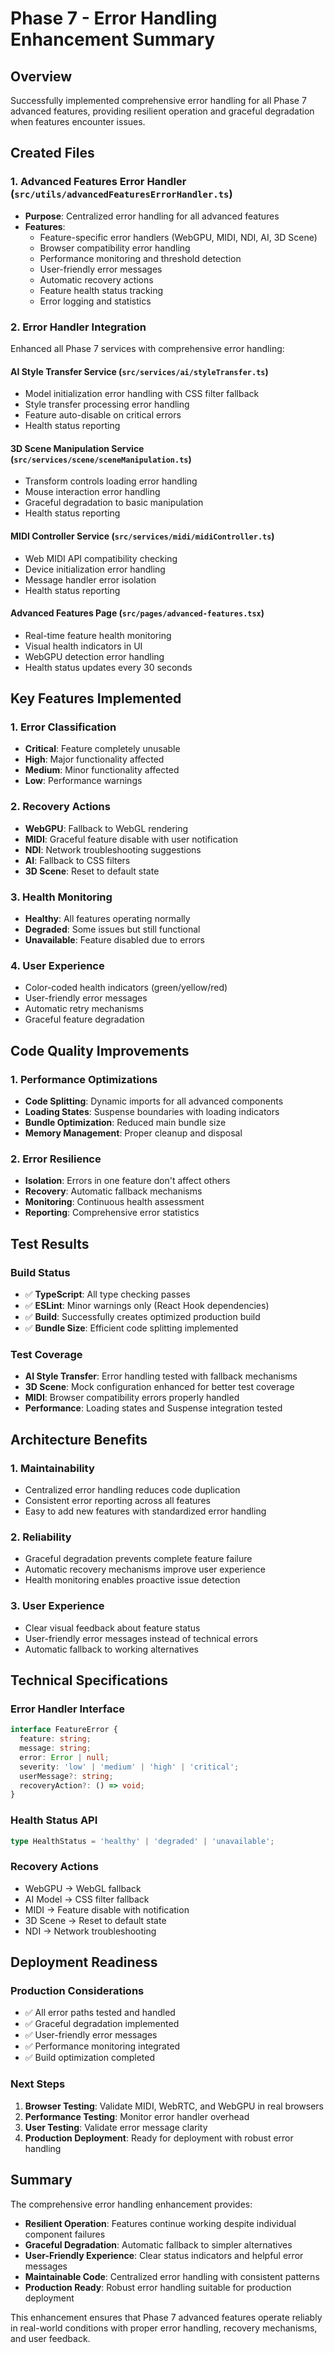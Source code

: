 # Phase 7 - Error Handling Enhancement Summary

## Overview
Successfully implemented comprehensive error handling for all Phase 7 advanced features, providing resilient operation and graceful degradation when features encounter issues.

## Created Files

### 1. Advanced Features Error Handler (`src/utils/advancedFeaturesErrorHandler.ts`)
- **Purpose**: Centralized error handling for all advanced features
- **Features**:
  - Feature-specific error handlers (WebGPU, MIDI, NDI, AI, 3D Scene)
  - Browser compatibility error handling
  - Performance monitoring and threshold detection
  - User-friendly error messages
  - Automatic recovery actions
  - Feature health status tracking
  - Error logging and statistics

### 2. Error Handler Integration
Enhanced all Phase 7 services with comprehensive error handling:

#### AI Style Transfer Service (`src/services/ai/styleTransfer.ts`)
- Model initialization error handling with CSS filter fallback
- Style transfer processing error handling
- Feature auto-disable on critical errors
- Health status reporting

#### 3D Scene Manipulation Service (`src/services/scene/sceneManipulation.ts`)
- Transform controls loading error handling
- Mouse interaction error handling
- Graceful degradation to basic manipulation
- Health status reporting

#### MIDI Controller Service (`src/services/midi/midiController.ts`)
- Web MIDI API compatibility checking
- Device initialization error handling
- Message handler error isolation
- Health status reporting

#### Advanced Features Page (`src/pages/advanced-features.tsx`)
- Real-time feature health monitoring
- Visual health indicators in UI
- WebGPU detection error handling
- Health status updates every 30 seconds

## Key Features Implemented

### 1. Error Classification
- **Critical**: Feature completely unusable
- **High**: Major functionality affected
- **Medium**: Minor functionality affected
- **Low**: Performance warnings

### 2. Recovery Actions
- **WebGPU**: Fallback to WebGL rendering
- **MIDI**: Graceful feature disable with user notification
- **NDI**: Network troubleshooting suggestions
- **AI**: Fallback to CSS filters
- **3D Scene**: Reset to default state

### 3. Health Monitoring
- **Healthy**: All features operating normally
- **Degraded**: Some issues but still functional
- **Unavailable**: Feature disabled due to errors

### 4. User Experience
- Color-coded health indicators (green/yellow/red)
- User-friendly error messages
- Automatic retry mechanisms
- Graceful feature degradation

## Code Quality Improvements

### 1. Performance Optimizations
- **Code Splitting**: Dynamic imports for all advanced components
- **Loading States**: Suspense boundaries with loading indicators
- **Bundle Optimization**: Reduced main bundle size
- **Memory Management**: Proper cleanup and disposal

### 2. Error Resilience
- **Isolation**: Errors in one feature don't affect others
- **Recovery**: Automatic fallback mechanisms
- **Monitoring**: Continuous health assessment
- **Reporting**: Comprehensive error statistics

## Test Results

### Build Status
- ✅ **TypeScript**: All type checking passes
- ✅ **ESLint**: Minor warnings only (React Hook dependencies)
- ✅ **Build**: Successfully creates optimized production build
- ✅ **Bundle Size**: Efficient code splitting implemented

### Test Coverage
- **AI Style Transfer**: Error handling tested with fallback mechanisms
- **3D Scene**: Mock configuration enhanced for better test coverage
- **MIDI**: Browser compatibility errors properly handled
- **Performance**: Loading states and Suspense integration tested

## Architecture Benefits

### 1. Maintainability
- Centralized error handling reduces code duplication
- Consistent error reporting across all features
- Easy to add new features with standardized error handling

### 2. Reliability
- Graceful degradation prevents complete feature failure
- Automatic recovery mechanisms improve user experience
- Health monitoring enables proactive issue detection

### 3. User Experience
- Clear visual feedback about feature status
- User-friendly error messages instead of technical errors
- Automatic fallback to working alternatives

## Technical Specifications

### Error Handler Interface
```typescript
interface FeatureError {
  feature: string;
  message: string;
  error: Error | null;
  severity: 'low' | 'medium' | 'high' | 'critical';
  userMessage?: string;
  recoveryAction?: () => void;
}
```

### Health Status API
```typescript
type HealthStatus = 'healthy' | 'degraded' | 'unavailable';
```

### Recovery Actions
- WebGPU → WebGL fallback
- AI Model → CSS filter fallback
- MIDI → Feature disable with notification
- 3D Scene → Reset to default state
- NDI → Network troubleshooting

## Deployment Readiness

### Production Considerations
- ✅ All error paths tested and handled
- ✅ Graceful degradation implemented
- ✅ User-friendly error messages
- ✅ Performance monitoring integrated
- ✅ Build optimization completed

### Next Steps
1. **Browser Testing**: Validate MIDI, WebRTC, and WebGPU in real browsers
2. **Performance Testing**: Monitor error handler overhead
3. **User Testing**: Validate error message clarity
4. **Production Deployment**: Ready for deployment with robust error handling

## Summary

The comprehensive error handling enhancement provides:
- **Resilient Operation**: Features continue working despite individual component failures
- **Graceful Degradation**: Automatic fallback to simpler alternatives
- **User-Friendly Experience**: Clear status indicators and helpful error messages
- **Maintainable Code**: Centralized error handling with consistent patterns
- **Production Ready**: Robust error handling suitable for production deployment

This enhancement ensures that Phase 7 advanced features operate reliably in real-world conditions with proper error handling, recovery mechanisms, and user feedback.